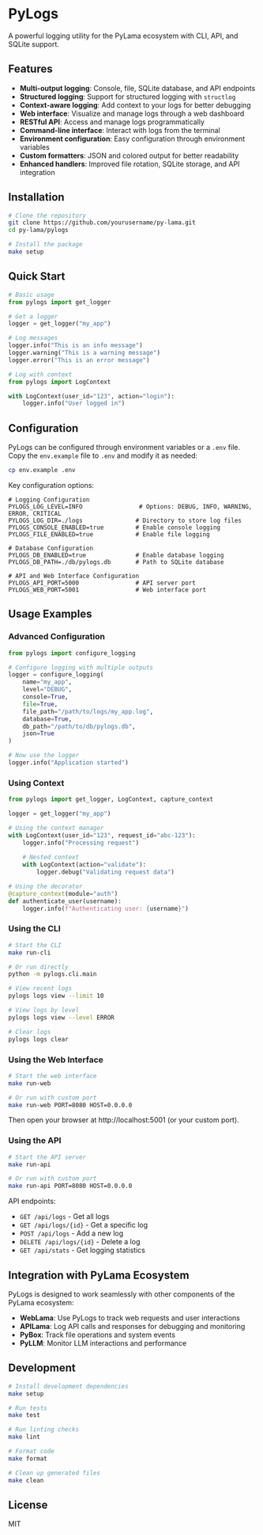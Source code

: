 # PyLogs

A powerful logging utility for the PyLama ecosystem with CLI, API, and SQLite support.

## Features

- **Multi-output logging**: Console, file, SQLite database, and API endpoints
- **Structured logging**: Support for structured logging with `structlog`
- **Context-aware logging**: Add context to your logs for better debugging
- **Web interface**: Visualize and manage logs through a web dashboard
- **RESTful API**: Access and manage logs programmatically
- **Command-line interface**: Interact with logs from the terminal
- **Environment configuration**: Easy configuration through environment variables
- **Custom formatters**: JSON and colored output for better readability
- **Enhanced handlers**: Improved file rotation, SQLite storage, and API integration

## Installation

```bash
# Clone the repository
git clone https://github.com/yourusername/py-lama.git
cd py-lama/pylogs

# Install the package
make setup
```

## Quick Start

```python
# Basic usage
from pylogs import get_logger

# Get a logger
logger = get_logger("my_app")

# Log messages
logger.info("This is an info message")
logger.warning("This is a warning message")
logger.error("This is an error message")

# Log with context
from pylogs import LogContext

with LogContext(user_id="123", action="login"):
    logger.info("User logged in")
```

## Configuration

PyLogs can be configured through environment variables or a `.env` file. Copy the `env.example` file to `.env` and modify it as needed:

```bash
cp env.example .env
```

Key configuration options:

```
# Logging Configuration
PYLOGS_LOG_LEVEL=INFO                # Options: DEBUG, INFO, WARNING, ERROR, CRITICAL
PYLOGS_LOG_DIR=./logs               # Directory to store log files
PYLOGS_CONSOLE_ENABLED=true         # Enable console logging
PYLOGS_FILE_ENABLED=true            # Enable file logging

# Database Configuration
PYLOGS_DB_ENABLED=true              # Enable database logging
PYLOGS_DB_PATH=./db/pylogs.db       # Path to SQLite database

# API and Web Interface Configuration
PYLOGS_API_PORT=5000                # API server port
PYLOGS_WEB_PORT=5001                # Web interface port
```

## Usage Examples

### Advanced Configuration

```python
from pylogs import configure_logging

# Configure logging with multiple outputs
logger = configure_logging(
    name="my_app",
    level="DEBUG",
    console=True,
    file=True,
    file_path="/path/to/logs/my_app.log",
    database=True,
    db_path="/path/to/db/pylogs.db",
    json=True
)

# Now use the logger
logger.info("Application started")
```

### Using Context

```python
from pylogs import get_logger, LogContext, capture_context

logger = get_logger("my_app")

# Using the context manager
with LogContext(user_id="123", request_id="abc-123"):
    logger.info("Processing request")
    
    # Nested context
    with LogContext(action="validate"):
        logger.debug("Validating request data")

# Using the decorator
@capture_context(module="auth")
def authenticate_user(username):
    logger.info(f"Authenticating user: {username}")
```

### Using the CLI

```bash
# Start the CLI
make run-cli

# Or run directly
python -m pylogs.cli.main

# View recent logs
pylogs logs view --limit 10

# View logs by level
pylogs logs view --level ERROR

# Clear logs
pylogs logs clear
```

### Using the Web Interface

```bash
# Start the web interface
make run-web

# Or run with custom port
make run-web PORT=8080 HOST=0.0.0.0
```

Then open your browser at http://localhost:5001 (or your custom port).

### Using the API

```bash
# Start the API server
make run-api

# Or run with custom port
make run-api PORT=8080 HOST=0.0.0.0
```

API endpoints:

- `GET /api/logs` - Get all logs
- `GET /api/logs/{id}` - Get a specific log
- `POST /api/logs` - Add a new log
- `DELETE /api/logs/{id}` - Delete a log
- `GET /api/stats` - Get logging statistics

## Integration with PyLama Ecosystem

PyLogs is designed to work seamlessly with other components of the PyLama ecosystem:

- **WebLama**: Use PyLogs to track web requests and user interactions
- **APILama**: Log API calls and responses for debugging and monitoring
- **PyBox**: Track file operations and system events
- **PyLLM**: Monitor LLM interactions and performance

## Development

```bash
# Install development dependencies
make setup

# Run tests
make test

# Run linting checks
make lint

# Format code
make format

# Clean up generated files
make clean
```

## License

MIT
